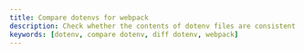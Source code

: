 ```yaml
---
title: Compare dotenvs for webpack
description: Check whether the contents of dotenv files are consistent.
keywords: [dotenv, compare dotenv, diff dotenv, webpack]
---
```


<embed-project src="@dumlj/compare-envs-webpack-plugin"></embed-project>
